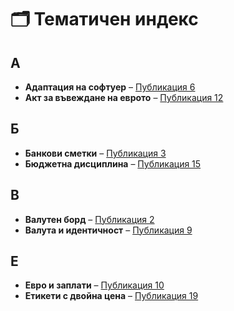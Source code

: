 # 🗂️ Тематичен индекс

## А
- **Адаптация на софтуер** – [Публикация 6](https://imaginary-reptile-766.notion.site/...)
- **Акт за въвеждане на еврото** – [Публикация 12](https://imaginary-reptile-766.notion.site/...)

## Б
- **Банкови сметки** – [Публикация 3](https://imaginary-reptile-766.notion.site/...)
- **Бюджетна дисциплина** – [Публикация 15](https://imaginary-reptile-766.notion.site/...)

## В
- **Валутен борд** – [Публикация 2](https://imaginary-reptile-766.notion.site/...)
- **Валута и идентичност** – [Публикация 9](https://imaginary-reptile-766.notion.site/...)

## Е
- **Евро и заплати** – [Публикация 10](https://imaginary-reptile-766.notion.site/...)
- **Етикети с двойна цена** – [Публикация 19](https://imaginary-reptile-766.notion.site/...)
